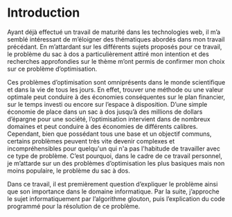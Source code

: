 # Introduction
Ayant déjà effectué un travail de maturité dans les technologies web, il m’a semblé intéressant de m’éloigner des thématiques abordés dans mon travail précédant. En m’attardant sur les différents sujets proposés pour ce travail, le problème du sac à dos a particulièrement attiré mon intention et des recherches approfondies sur le thème m’ont permis de confirmer mon choix sur ce problème d’optimisation. 

Ces problèmes d’optimisation sont omniprésents dans le monde scientifique et dans la vie de tous les jours. En effet, trouver une méthode ou une valeur optimale peut conduire à des économies conséquentes sur le plan financier, sur le temps investi ou encore sur l’espace à disposition. D’une simple économie de place dans un sac à dos jusqu’à des millions de dollars d’épargne pour une société, l’optimisation intervient dans de nombreux domaines et peut conduire à des économies de différents calibres. Cependant, bien que possédant tous une base et un objectif communs, certains problèmes peuvent très vite devenir complexes et incompréhensibles pour quelqu'un qui n'a pas l'habitude de travailler avec ce type de problème. C’est pourquoi, dans le cadre de ce travail personnel, je m’attarde sur un des problèmes d’optimisation les plus basiques mais non moins populaire, le problème du sac à dos.  

Dans ce travail, il est premièrement question d’expliquer le problème ainsi que son importance dans le domaine informatique. Par la suite, j’approche le sujet informatiquement par l’algorithme glouton, puis l’explication du code programmé pour la résolution de ce problème. 